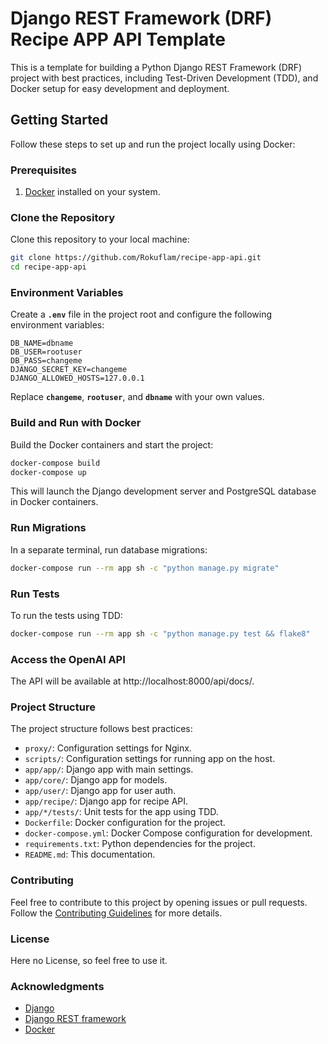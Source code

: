 # Django REST Framework (DRF) Recipe APP API Template

This is a template for building a Python Django REST Framework (DRF) project with best practices, including Test-Driven Development (TDD), and Docker setup for easy development and deployment.

## Getting Started

Follow these steps to set up and run the project locally using Docker:

### Prerequisites

1. [Docker](https://www.docker.com/get-started) installed on your system.

### Clone the Repository

Clone this repository to your local machine:

```bash
git clone https://github.com/Rokuflam/recipe-app-api.git
cd recipe-app-api
```


### Environment Variables

Create a **`.env`** file in the project root and configure the following environment variables:

```dotenv
DB_NAME=dbname
DB_USER=rootuser
DB_PASS=changeme
DJANGO_SECRET_KEY=changeme
DJANGO_ALLOWED_HOSTS=127.0.0.1
```

Replace **`changeme`**, **`rootuser`**, and **`dbname`** with your own values.


### Build and Run with Docker

Build the Docker containers and start the project:

```bash
docker-compose build
docker-compose up
```

This will launch the Django development server and PostgreSQL database in Docker containers.

### Run Migrations
In a separate terminal, run database migrations:

```bash
docker-compose run --rm app sh -c "python manage.py migrate"
```
### Run Tests
To run the tests using TDD:

```bash
docker-compose run --rm app sh -c "python manage.py test && flake8"
```

### Access the OpenAI API
The API will be available at http://localhost:8000/api/docs/.

### Project Structure

The project structure follows best practices:

- `proxy/`: Configuration settings for Nginx.
- `scripts/`: Configuration settings for running app on the host.
- `app/app/`: Django app with main settings.
- `app/core/`: Django app for models.
- `app/user/`: Django app for user auth.
- `app/recipe/`: Django app for recipe API.
- `app/*/tests/`: Unit tests for the app using TDD.
- `Dockerfile`: Docker configuration for the project.
- `docker-compose.yml`: Docker Compose configuration for development.
- `requirements.txt`: Python dependencies for the project.
- `README.md`: This documentation.

### Contributing

Feel free to contribute to this project by opening issues or pull requests. Follow the [Contributing Guidelines](CONTRIBUTING.md) for more details.

### License

Here no License, so feel free to use it.

### Acknowledgments

- [Django](https://www.djangoproject.com/)
- [Django REST framework](https://www.django-rest-framework.org/)
- [Docker](https://www.docker.com/)
